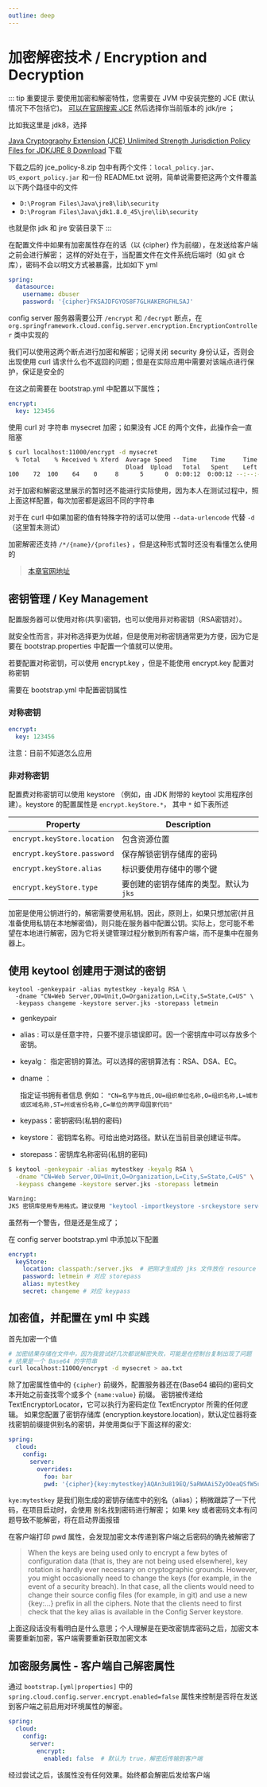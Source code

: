 ```yaml
---
outline: deep
---
```

# 加密解密技术 / Encryption and Decryption

::: tip 重要提示
要使用加密和解密特性，您需要在 JVM 中安装完整的 JCE (默认情况下不包括它)。
[可以在官网搜索 JCE](https://www.oracle.com/search/results?Nty=1&Ntk=SI-ALL5&Ntt=JCE)  然后选择你当前版本的 jdk/jre ；

比如我这里是 jdk8，选择

[Java Cryptography Extension (JCE) Unlimited Strength Jurisdiction Policy Files for JDK/JRE 8 Download](https://www.oracle.com/technetwork/java/javase/downloads/jce8-download-2133166.html) 下载

下载之后的 jce_policy-8.zip 包中有两个文件：`local_policy.jar`、 `US_export_policy.jar` 和一份 README.txt 说明，简单说需要把这两个文件覆盖以下两个路径中的文件

- `D:\Program Files\Java\jre8\lib\security`
- `D:\Program Files\Java\jdk1.8.0_45\jre\lib\security`

也就是你 jdk 和 jre 安装目录下
:::

在配置文件中如果有加密属性存在的话（以 {cipher} 作为前缀），在发送给客户端之前会进行解密；
这样的好处在于，当配置文件在文件系统后端时（如 git 仓库），密码不会以明文方式被暴露，比如如下 yml

```yml
spring:
  datasource:
    username: dbuser
    password: '{cipher}FKSAJDFGYOS8F7GLHAKERGFHLSAJ'
```

config server 服务器需要公开 `/encrypt` 和 `/decrypt` 断点，在 `org.springframework.cloud.config.server.encryption.EncryptionController` 类中实现的

我们可以使用这两个断点进行加密和解密；记得关闭 security 身份认证，否则会出现使用 curl 请求什么也不返回的问题；但是在实际应用中需要对该端点进行保护，保证是安全的

在这之前需要在 bootstrap.yml 中配置以下属性；

```yml
encrypt:
  key: 123456
```

使用 curl 对 字符串 mysecret 加密；如果没有 JCE 的两个文件，此操作会一直阻塞

```bash
$ curl localhost:11000/encrypt -d mysecret
  % Total    % Received % Xferd  Average Speed   Time    Time     Time  Current
                                 Dload  Upload   Total   Spent    Left  Speed
100    72  100    64    0     8      5      0  0:00:12  0:00:12 --:--:--     8d10b24a37054040ac811e86b6231c6d03ef6c3349315dce449b0ace09f78dd50

```

对于加密和解密这里展示的暂时还不能进行实际使用，因为本人在测试过程中，照上面这样配置，每次加密都是返回不同的字符串

对于在 curl 中如果加密的值有特殊字符的话可以使用 `--data-urlencode` 代替 `-d`（这里暂未测试）

加密解密还支持 `/*/{name}/{profiles}` ，但是这种形式暂时还没有看懂怎么使用的

> [本章官网地址](https://cloud.spring.io/spring-cloud-static/Greenwich.SR1/single/spring-cloud.html#_encryption_and_decryption_2)

## 密钥管理 / Key Management

配置服务器可以使用对称(共享)密钥，也可以使用非对称密钥（RSA密钥对）。

就安全性而言，非对称选择更为优越，但是使用对称密钥通常更为方便，因为它是要在 bootstrap.properties 中配置一个值就可以使用。

若要配置对称密钥，可以使用 encrypt.key ，但是不能使用 encrypt.key 配置对称密钥

需要在 bootstrap.yml 中配置密钥属性

### 对称密钥

```yml
encrypt:
  key: 123456
```

注意：目前不知道怎么应用

### 非对称密钥

配置费对称密钥可以使用 keystore （例如，由 JDK 附带的 keytool 实用程序创建）。keystore 的配置属性是 `encrypt.keyStore.*`，
其中 `*` 如下表所述

Property                    | Description
----------------------------|---------------------------------------
`encrypt.keyStore.location` | 包含资源位置
`encrypt.keyStore.password` | 保存解锁密钥存储库的密码
`encrypt.keyStore.alias`    | 标识要使用存储中的哪个键
`encrypt.keyStore.type`     | 要创建的密钥存储库的类型。默认为 `jks`

加密是使用公钥进行的，解密需要使用私钥。因此，原则上，如果只想加密(并且准备使用私钥在本地解密值)，则只能在服务器中配置公钥。实际上，您可能不希望在本地进行解密，因为它将关键管理过程分散到所有客户端，而不是集中在服务器上。

## 使用 keytool 创建用于测试的密钥

```
keytool -genkeypair -alias mytestkey -keyalg RSA \
  -dname "CN=Web Server,OU=Unit,O=Organization,L=City,S=State,C=US" \
  -keypass changeme -keystore server.jks -storepass letmein
```

- genkeypair
- alias : 可以是任意字符，只要不提示错误即可。因一个密钥库中可以存放多个密钥。
- keyalg： 指定密钥的算法。可以选择的密钥算法有：RSA、DSA、EC。
- dname ：

    指定证书拥有者信息 例如： `"CN=名字与姓氏,OU=组织单位名称,O=组织名称,L=城市或区域名称,ST=州或省份名称,C=单位的两字母国家代码"`
- keypass：密钥密码(私钥的密码)
- keystore： 密钥库名称。可给出绝对路径。默认在当前目录创建证书库。
- storepass：密钥库名称密码(私钥的密码)

```bash
$ keytool -genkeypair -alias mytestkey -keyalg RSA \
  -dname "CN=Web Server,OU=Unit,O=Organization,L=City,S=State,C=US" \
  -keypass changeme -keystore server.jks -storepass letmein

Warning:
JKS 密钥库使用专用格式。建议使用 "keytool -importkeystore -srckeystore server.jks -destkeystore server.jks -deststoretype pkcs12" 迁移到行业标准格式 PKCS12。
```

虽然有一个警告，但是还是生成了；

在 config server bootstrap.yml 中添加以下配置

```yml
encrypt:
  keyStore:
    location: classpath:/server.jks  # 把刚才生成的 jks 文件放在 resource 下，这样写才能被找到
    password: letmein # 对应 storepass
    alias: mytestkey
    secret: changeme # 对应 keypass
```

## 加密值，并配置在 yml 中 实践

首先加密一个值

```bash
# 加密结果存储在文件中，因为我尝试好几次都说解密失败，可能是在控制台复制出现了问题
# 结果是一个 Base64 的字符串
curl localhost:11000/encrypt -d mysecret > aa.txt
```

除了加密属性值中的 `{cipher}` 前缀外，配置服务器还在(Base64 编码的)密码文本开始之前查找零个或多个 `{name:value}` 前缀。
密钥被传递给 TextEncryptorLocator，它可以执行为密码定位 TextEncryptor 所需的任何逻辑。
如果您配置了密钥存储库 (encryption.keystore.location)，默认定位器将查找密钥前缀提供别名的密钥，并使用类似于下面这样的密文:

```yml
spring:
  cloud:
    config:
      server:
        overrides:
          foo: bar
          pwd: '{cipher}{key:mytestkey}AQAn3u819EQ/5aRWAAi5ZyOOeaQSfW5uCCkYHaUbGNKbsg1x9UgLQTsPBLU72hUhOLzGG9/qrHvGQ4w3+dPRZLlHryeAmrtj/u9Fw4Np6D4/eU9LWrsl8ak87jiACXEgvDsEzrlhWTk6P7uhPYWhzeL8Ymweus30AZfHEHwLREgKZmIn24L9e9IFr0BX5G1b5kl1jeaHrwOYEXvdv8Q+lqFvf4EliQAwLzqVZlXLCK/uQtUbK0gZQsNo04/T2WIsWuv6GSAs96jjPpdrQgHuEUr8NEe2Uoa+L2MizqUlzVEQC3TKplXTH0lybKfMngZxDO6Vj78NJmoiz+RcPXc6oYOvbXEVj96VLW96S4WmlNcaORYwrCYT5/mxZI4vj9PiqD8='
```

`kye:mytestkey` 是我们刚生成的密钥存储库中的别名（alias）；稍微跟踪了一下代码，在项目启动时，会使用 别名找到密码进行解密；
如果 key 或者密码文本有问题导致不能解密，将在启动界面报错

在客户端打印 pwd 属性，会发现加密文本传递到客户端之后密码的确先被解密了

> When the keys are being used only to encrypt a few bytes of configuration data (that is, they are not being used elsewhere), key rotation is hardly ever necessary on cryptographic grounds. However, you might occasionally need to change the keys (for example, in the event of a security breach). In that case, all the clients would need to change their source config files (for example, in git) and use a new {key:…​} prefix in all the ciphers. Note that the clients need to first check that the key alias is available in the Config Server keystore.

上面这段话没有看明白是什么意思；个人理解是在更改密钥库密码之后，加密文本需要重新加密，客户端需要重新获取加密文本

## 加密服务属性 - 客户端自己解密属性

通过 `bootstrap.[yml|properties]` 中的 `spring.cloud.config.server.encrypt.enabled=false` 属性来控制是否将在发送到客户端之前启用对环境属性的解密。

```yml
spring:
  cloud:
    config:
      server:
        encrypt:
          enabled: false  # 默认为 true，解密后传输到客户端
```

经过尝试之后，该属性没有任何效果。始终都会解密后发给客户端
